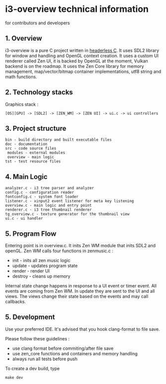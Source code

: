 # i3-overview technical information
for contributors and developers

## 1. Overview ##

i3-overview is a pure C project written in [headerless C](https://github.com/milgra/headerlessc).
It uses  SDL2 library for window and handling and OpenGL context creation.
It uses a custom UI renderer called Zen UI, it is backed by OpenGL at the moment, Vulkan backend is on the roadmap.
It uses the Zen Core library for memory management, map/vector/bitmap container implementations, utf8 string and math functions.

## 2. Technology stacks ##

Graphics stack :

```
[OS][GPU] -> [SDL2] -> [ZEN_WM] -> [ZEN UI] -> ui.c -> ui controllers
```

## 3. Project structure ##

```
bin - build directory and built executable files
doc - documentation
src - code source files
 modules - external modules
 overview - main logic
tst - test resource files
```
 
## 4. Main Logic ##

```
analyzer.c - i3 tree parser and analyzer
config.c - configuration reader
fontconfig.c - system font loader
listener.c - xinput2 event listener for meta key listening
overview.c - main logic and entry point
renderer.c - i3 tree thumbnail renderer
tg_overview.c - texture generator for the thumbnail view
ui.c - ui handler
```

## 5. Program Flow ##

Entering point is in overview.c. It inits Zen WM module that inits SDL2 and openGL. Zen WM calls four functions in zenmusic.c :
- init - inits all zen music logic
- update - updates program state
- render - render UI
- destroy - cleans up memory

Internal state change happens in response to a UI event or timer event. All events are coming from Zen WM. In update they are sent to the UI and all views.
The views change their state based on the events and may call callbacks.

## 5. Development ##

Use your preferred IDE. It's advised that you hook clang-format to file save.

Please follow these guidelines :

- use clang format before commiting/after file save
- use zen_core functions and containers and memory handling
- always run all tests before push

To create a dev build, type

```
make dev
```